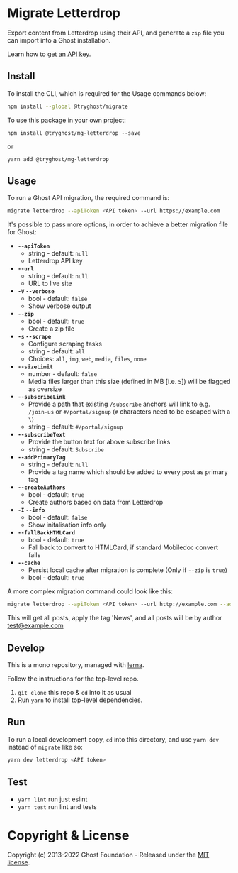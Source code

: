 # Migrate Letterdrop

Export content from Letterdrop using their API, and generate a `zip` file you can import into a Ghost installation.

Learn how to [get an API key](https://api.letterdrop.com/find-your-api-key).


## Install

To install the CLI, which is required for the Usage commands below:

```sh
npm install --global @tryghost/migrate
```

To use this package in your own project:

`npm install @tryghost/mg-letterdrop --save`

or

`yarn add @tryghost/mg-letterdrop`


## Usage


To run a Ghost API migration, the required command is:

```sh
migrate letterdrop --apiToken <API token> --url https://example.com
```

It's possible to pass more options, in order to achieve a better migration file for Ghost:

- **`--apiToken`**
    - string - default: `null`
    - Letterdrop API key
- **`--url`**
    - string - default: `null`
    - URL to live site
- **`-V` `--verbose`**
    - bool - default: `false`
    - Show verbose output
- **`--zip`**
    - bool - default: `true`
    - Create a zip file
- **`-s` `--scrape`** 
    - Configure scraping tasks
    - string - default: `all` 
    - Choices: `all`, `img`, `web`, `media`, `files`, `none`
- **`--sizeLimit`**
    - number - default: `false`
    - Media files larger than this size (defined in MB [i.e. `5`]) will be flagged as oversize
- **`--subscribeLink`** 
    - Provide a path that existing `/subscribe` anchors will link to e.g. `/join-us` or `#/portal/signup` (`#` characters need to be escaped with a `\`)
    - string - default: `#/portal/signup`
- **`--subscribeText`** 
    - Provide the button text for above subscribe links
    - string - default: `Subscribe`
- **`--addPrimaryTag`**
    - string - default: `null`
    - Provide a tag name which should be added to every post as primary tag
- **`--createAuthors`**
    - bool - default: `true`
    - Create authors based on data from Letterdrop
- **`-I` `--info`**
    - bool - default: `false`
    - Show initalisation info only
- **`--fallBackHTMLCard`**
    - bool - default: `true`
    - Fall back to convert to HTMLCard, if standard Mobiledoc convert fails
- **`--cache`** 
    - Persist local cache after migration is complete (Only if `--zip` is `true`)
    - bool - default: `true`

A more complex migration command could look like this:

```sh
migrate letterdrop --apiToken <API token> --url http://example.com --addPrimaryTag News
```

This will get all posts, apply the tag 'News', and all posts will be by author test@example.com


## Develop

This is a mono repository, managed with [lerna](https://lerna.js.org).

Follow the instructions for the top-level repo.
1. `git clone` this repo & `cd` into it as usual
2. Run `yarn` to install top-level dependencies.


## Run

To run a local development copy, `cd` into this directory, and use `yarn dev` instead of `migrate` like so:

```sh
yarn dev letterdrop <API token>
```


## Test

- `yarn lint` run just eslint
- `yarn test` run lint and tests


# Copyright & License

Copyright (c) 2013-2022 Ghost Foundation - Released under the [MIT license](LICENSE).

